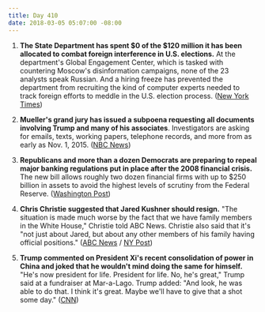 ```yaml
---
title: Day 410
date: 2018-03-05 05:07:00 -08:00
---
```


1. **The State Department has spent $0 of the $120 million it has been allocated to combat foreign interference in U.S. elections.** At the department's Global Engagement Center, which is tasked with countering Moscow's disinformation campaigns, none of the 23 analysts speak Russian. And a hiring freeze has prevented the department from recruiting the kind of computer experts needed to track foreign efforts to meddle in the U.S. election process. ([New York Times](https://www.nytimes.com/2018/03/04/world/europe/state-department-russia-global-engagement-center.html))

2. **Mueller's grand jury has issued a subpoena requesting all documents involving Trump and many of his associates**. Investigators are asking for emails, texts, working papers, telephone records, and more from as early as Nov. 1, 2015. ([NBC News](https://www.nbcnews.com/politics/white-house/special-counsel-wants-documents-trump-numerous-campaign-associates-n853386))

3. **Republicans and more than a dozen Democrats are preparing to repeal major banking regulations put in place after the 2008 financial crisis.** The new bill allows roughly two dozen financial firms with up to $250 billion in assets to avoid the highest levels of scrutiny from the Federal Reserve. ([Washington Post](https://www.washingtonpost.com/business/economy/10-years-after-financial-crisis-senate-prepares-to-roll-back-banking-rules/2018/03/04/e6115438-1e37-11e8-9de1-147dd2df3829_story.html?utm_term=.b653be352fef))

4. **Chris Christie suggested that Jared Kushner should resign.** "The situation is made much worse by the fact that we have family members in the White House," Christie told ABC News. Christie also said that it's "not just about Jared, but about any other members of his family having official positions." ([ABC News](http://abcnews.go.com/Politics/week-transcript-11-18-white-house-chief-staff/story?id=53487441) / [NY Post](https://nypost.com/2018/03/04/chris-christie-thinks-jared-kushner-should-resign/))

5. **Trump commented on President Xi's recent consolidation of power in China and joked that he wouldn't mind doing the same for himself.** "He's now president for life. President for life. No, he's great," Trump said at a fundraiser at Mar-a-Lago. Trump added: "And look, he was able to do that. I think it's great. Maybe we'll have to give that a shot some day." ([CNN](https://www.cnn.com/2018/03/03/politics/trump-maralago-remarks/index.html))